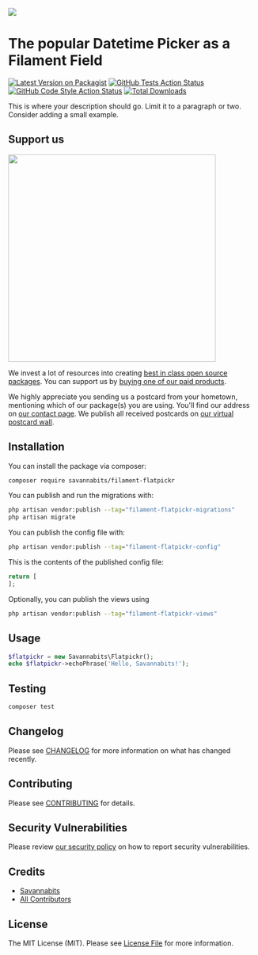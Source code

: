 
[<img src="https://github-ads.s3.eu-central-1.amazonaws.com/support-ukraine.svg?t=1" />](https://supportukrainenow.org)

# The popular Datetime Picker as a Filament Field

[![Latest Version on Packagist](https://img.shields.io/packagist/v/savannabits/filament-flatpickr.svg?style=flat-square)](https://packagist.org/packages/savannabits/filament-flatpickr)
[![GitHub Tests Action Status](https://img.shields.io/github/workflow/status/savannabits/filament-flatpickr/run-tests?label=tests)](https://github.com/savannabits/filament-flatpickr/actions?query=workflow%3Arun-tests+branch%3Amain)
[![GitHub Code Style Action Status](https://img.shields.io/github/workflow/status/savannabits/filament-flatpickr/Fix%20PHP%20code%20style%20issues?label=code%20style)](https://github.com/savannabits/filament-flatpickr/actions?query=workflow%3A"Fix+PHP+code+style+issues"+branch%3Amain)
[![Total Downloads](https://img.shields.io/packagist/dt/savannabits/filament-flatpickr.svg?style=flat-square)](https://packagist.org/packages/savannabits/filament-flatpickr)

This is where your description should go. Limit it to a paragraph or two. Consider adding a small example.

## Support us

[<img src="https://github-ads.s3.eu-central-1.amazonaws.com/filament-flatpickr.jpg?t=1" width="419px" />](https://spatie.be/github-ad-click/filament-flatpickr)

We invest a lot of resources into creating [best in class open source packages](https://spatie.be/open-source). You can support us by [buying one of our paid products](https://spatie.be/open-source/support-us).

We highly appreciate you sending us a postcard from your hometown, mentioning which of our package(s) you are using. You'll find our address on [our contact page](https://spatie.be/about-us). We publish all received postcards on [our virtual postcard wall](https://spatie.be/open-source/postcards).

## Installation

You can install the package via composer:

```bash
composer require savannabits/filament-flatpickr
```

You can publish and run the migrations with:

```bash
php artisan vendor:publish --tag="filament-flatpickr-migrations"
php artisan migrate
```

You can publish the config file with:

```bash
php artisan vendor:publish --tag="filament-flatpickr-config"
```

This is the contents of the published config file:

```php
return [
];
```

Optionally, you can publish the views using

```bash
php artisan vendor:publish --tag="filament-flatpickr-views"
```

## Usage

```php
$flatpickr = new Savannabits\Flatpickr();
echo $flatpickr->echoPhrase('Hello, Savannabits!');
```

## Testing

```bash
composer test
```

## Changelog

Please see [CHANGELOG](CHANGELOG.md) for more information on what has changed recently.

## Contributing

Please see [CONTRIBUTING](https://github.com/savannabits/.github/blob/main/CONTRIBUTING.md) for details.

## Security Vulnerabilities

Please review [our security policy](../../security/policy) on how to report security vulnerabilities.

## Credits

- [Savannabits](https://github.com/savannabits)
- [All Contributors](../../contributors)

## License

The MIT License (MIT). Please see [License File](LICENSE.md) for more information.
